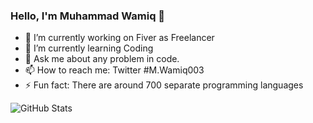 ### Hello, I'm Muhammad Wamiq 👋

- 🔭 I’m currently working on Fiver as Freelancer
- 🌱 I’m currently learning Coding
- 💬 Ask me about any problem in code.
- 📫 How to reach me: Twitter #M.Wamiq003
- ⚡ Fun fact: There are around 700 separate programming languages

![GitHub Stats](https://github-readme-stats.vercel.app/api?username=MuhammadWamiq003&theme=radical)
